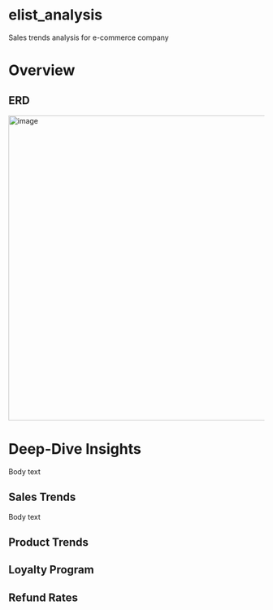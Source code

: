 # elist_analysis
Sales trends analysis for e-commerce company

# Overview

## ERD
<img width="600" alt="image" src="https://github.com/user-attachments/assets/a609ddf3-c5ce-4b54-9002-5877712276c5">


# Deep-Dive Insights
Body text

## Sales Trends
Body text

## Product Trends
## Loyalty Program
## Refund Rates
